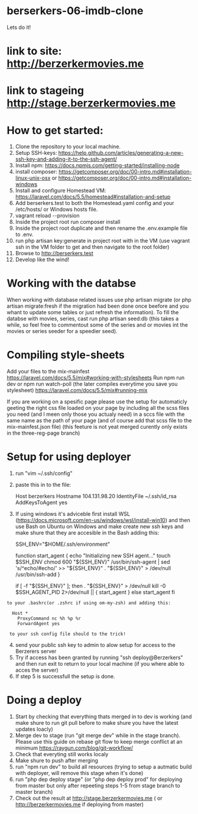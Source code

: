 # berserkers-06-imdb-clone
Lets do it!

# link to site: http://berzerkermovies.me
# link to stageing http://stage.berzerkermovies.me

#

# How to get started:

  1. Clone the repository to your local machine.
  2. Setup SSH-keys: https://help.github.com/articles/generating-a-new-ssh-key-and-adding-it-to-the-ssh-agent/
  3. Install npm: https://docs.npmjs.com/getting-started/installing-node
  4. install composer: https://getcomposer.org/doc/00-intro.md#installation-linux-unix-osx or https://getcomposer.org/doc/00-intro.md#installation-windows
  3. Install and configure Homestead VM: https://laravel.com/docs/5.5/homestead#installation-and-setup
  4. Add berserkers.test to both the Homestead.yaml config and your /etc/hosts/ or Windows hosts file.
  5. vagrant reload --provision
  6. Inside the project root run composer install
  7. Inside the project root duplicate and then rename the .env.example file to .env.
  8. run php artisan key:generate in project root with in the VM (use vagrant ssh in the VM folder to get and then navigate to the root folder)
  9. Browse to http://berserkers.test
  10. Develop like the wind!

# Working with the databse

  When working with database related issues use php artisan migrate (or php artisan migrate:fresh if the migration had been done once beefore and you whant to update some tables or just refresh the information). To fill the databse with movies, series, cast run php artisan seed:db (this takes a while, so feel free to commentout some of the series and or movies int the movies or series seeder for a speedier seed).

# Compiling style-sheets

 
 Add your files to the mix-mainfest https://laravel.com/docs/5.5/mix#working-with-stylesheets
 Run npm run dev or npm run watch-poll (the later compiles everytime you save you stylesheet) https://laravel.com/docs/5.5/mix#running-mix

 If you are working on a spesific page please use the setup for automaticly geeting the right css file loaded on your page by including all the scss files you need (and I meen only those you actualy need) in a sccs file with the same name as the path of your page (and of course add that scss file to the mix-mainfest.json file)
 (this feeture is not yeat merged curently only exists in the three-reg-page branch)

# Setup for using deployer

  1. run "vim ~/.ssh/config"
  2. paste this in to the file: 
     
      Host berzerkers
        Hostname 104.131.98.20
        IdentityFile ~/.ssh/id_rsa
        AddKeysToAgent yes
  3. If using windows it's adviceble first install WSL (https://docs.microsoft.com/en-us/windows/wsl/install-win10) and then use Bash on Ubuntu on Windows and       make create new ssh keys and make shure that they are accesible in the Bash adding this:

      SSH_ENV="$HOME/.ssh/environment"

      function start_agent {
          echo "Initializing new SSH agent..."
          touch $SSH_ENV
          chmod 600 "${SSH_ENV}"
          /usr/bin/ssh-agent | sed 's/^echo/#echo/' >> "${SSH_ENV}"
          . "${SSH_ENV}" > /dev/null
          /usr/bin/ssh-add
      }

      if [ -f "${SSH_ENV}" ]; then
          . "${SSH_ENV}" > /dev/null
          kill -0 $SSH_AGENT_PID 2>/dev/null || {
              start_agent
          }
      else
          start_agent
      fi

    to your .bashrc(or .zshrc if using om-my-zsh) and adding this:

      Host *
        ProxyCommand nc %h %p %r
        ForwardAgent yes

     to your ssh config file should to the trick!
  4. send your public ssh key to admin to alow setup for access to the Berzerers server
  5. Try if access has been granted by running "ssh deploy@Berzerkers" and then run exit to return to your local machine (if you where able to acces the server)
  6. If step 5 is successfull the setup is done.


# Doing a deploy

  1. Start by checking that everything thats merged in to dev is working (and make shure to run git pull before to make shure you have the latest updates loacly)
  2. Merge dev to stage (run "git merge dev" while in the stage branch). Please use this guide on rebase git flow to keep merge conflict at an minimum     https://raygun.com/blog/git-workflow/
  3. Check that everyting still works localy
  4. Make shure to push after merging
  5. run "npm run dev" to build all resources (trying to setup a autmatic build with deployer, will remove this stage when it's done)
  6. run "php dep deploy stage" (or "php dep deploy prod" for deploying from master but only after repeeting steps 1-5 from stage branch to master branch)
  7. Check out the result at http://stage.berzerkermovies.me ( or http://berzerkermovies.me if deploying from master)



